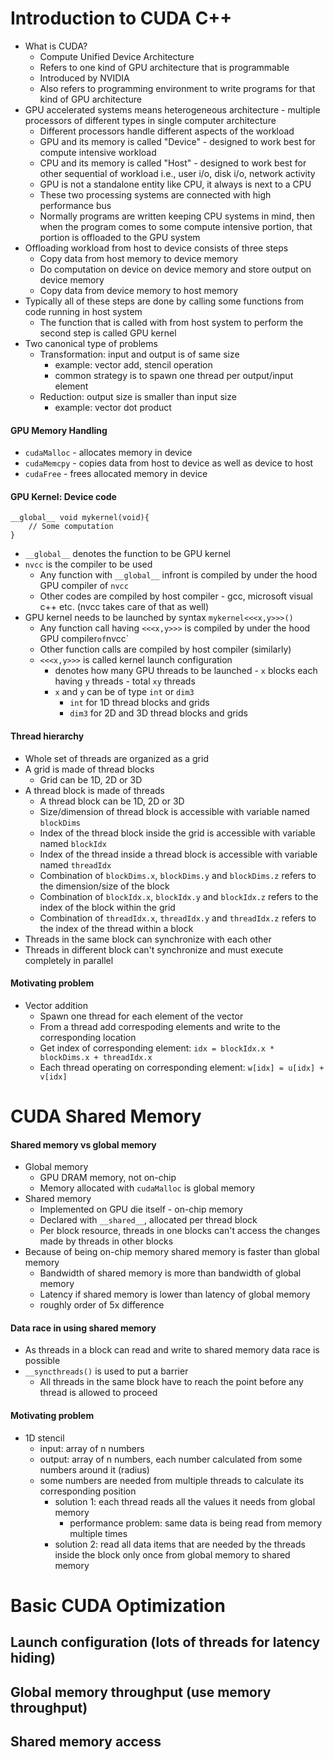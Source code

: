 # Introduction to CUDA C++
- What is CUDA?
    - Compute Unified Device Architecture
    - Refers to one kind of GPU architecture that is programmable
    - Introduced by NVIDIA
    - Also refers to programming environment to write programs for that kind of GPU architecture
- GPU accelerated systems means heterogeneous architecture - multiple processors of different types in single computer architecture
    - Different processors handle different aspects of the workload
    - GPU and its memory is called "Device" - designed to work best for compute intensive workload
    - CPU and its memory is called "Host" - designed to work best for other sequential of workload i.e., user i/o, disk i/o, network activity
    - GPU is not a standalone entity like CPU, it always is next to a CPU
    - These two processing systems are connected with high performance bus
    - Normally programs are written keeping CPU systems in mind, then when the program comes to some compute intensive portion, that portion is offloaded to the GPU system
- Offloading workload from host to device consists of three steps
    - Copy data from host memory to device memory
    - Do computation on device on device memory and store output on device memory
    - Copy data from device memory to host memory
- Typically all of these steps are done by calling some functions from code running in host system
    - The function that is called with from host system to perform the second step is called GPU kernel
- Two canonical type of problems
    - Transformation: input and output is of same size
        - example: vector add, stencil operation
        - common strategy is to spawn one thread per output/input element
    - Reduction: output size is smaller than input size
        - example: vector dot product


#### GPU Memory Handling
- `cudaMalloc` -  allocates memory in device
- `cudaMemcpy` - copies data from host to device as well as device to host
- `cudaFree` - frees allocated memory in device

#### GPU Kernel: Device code
```
__global__ void mykernel(void){
    // Some computation
}
```
- `__global__` denotes the function to be GPU kernel
- `nvcc` is the compiler to be used
    - Any function with `__global__` infront is compiled by under the hood GPU compiler of `nvcc`
    - Other codes are compiled by host compiler - gcc, microsoft visual c++ etc. (nvcc takes care of that as well)
- GPU kernel needs to be launched by syntax `mykernel<<<x,y>>>()`
    - Any function call having `<<<x,y>>>` is compiled by under the hood GPU compiler` of `nvcc`
    - Other function calls are compiled by host compiler (similarly)
    - `<<<x,y>>>` is called kernel launch configuration
        - denotes how many GPU threads to be launched - `x` blocks each having `y` threads - total `xy` threads
        - `x` and `y` can be of type `int` or `dim3` 
            - `int` for 1D thread blocks and grids
            - `dim3` for 2D and 3D thread blocks and grids

#### Thread hierarchy
- Whole set of threads are organized as a grid
- A grid is made of thread blocks
    - Grid can be 1D, 2D or 3D
- A thread block is made of threads
    - A thread block can be 1D, 2D or 3D
    - Size/dimension of thread block is accessible with variable named `blockDims`
    - Index of the thread block inside the grid is accessible with variable named `blockIdx`
    - Index of the thread inside a thread block is accessible with variable named `threadIdx`
    - Combination of `blockDims.x`, `blockDims.y` and `blockDims.z` refers to the dimension/size of the block
    - Combination of `blockIdx.x`, `blockIdx.y` and `blockIdx.z` refers to the index of the block within the grid
    - Combination of `threadIdx.x`, `threadIdx.y` and `threadIdx.z` refers to the index of the thread within a block
- Threads in the same block can synchronize with each other
- Threads in different block can't synchronize and must execute completely in parallel

#### Motivating problem
- Vector addition
    - Spawn one thread for each element of the vector
    - From a thread add correspoding elements and write to the corresponding location
    - Get index of corresponding element: `idx = blockIdx.x * blockDims.x + threadIdx.x`
    - Each thread operating on corresponding element: `w[idx] = u[idx] + v[idx]`



# CUDA Shared Memory
#### Shared memory vs global memory
- Global memory
    - GPU DRAM memory, not on-chip
    - Memory allocated with `cudaMalloc` is global memory
- Shared memory
    - Implemented on GPU die itself - on-chip memory
    - Declared with `__shared__`, allocated per thread block
    - Per block resource, threads in one blocks can't access the changes made by threads in other blocks
- Because of being on-chip memory shared memory is faster than global memory
    - Bandwidth of shared memory is more than bandwidth of global memory
    - Latency if shared memory is lower than latency of global memory
    - roughly order of 5x difference
#### Data race in using shared memory
- As threads in a block can read and write to shared memory data race is possible
- `__syncthreads()` is used to put a barrier
    - All threads in the same block have to reach the point before any thread is allowed to proceed
#### Motivating problem
- 1D stencil
    - input: array of n numbers
    - output: array of n numbers, each number calculated from some numbers around it (radius)
    - some numbers are needed from multiple threads to calculate its corresponding position
        - solution 1: each thread reads all the values it needs from global memory
            - performance problem: same data is being read from memory multiple times
        - solution 2: read all data items that are needed by the threads inside the block only once from global memory to shared memory
        
# Basic CUDA Optimization
## Launch configuration (lots of threads for latency hiding)
## Global memory throughput (use memory throughput)
## Shared memory access

